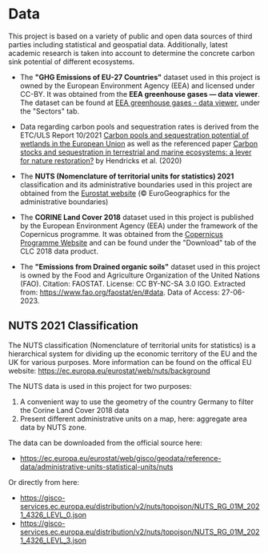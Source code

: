 # Data

This project is based on a variety of public and open data sources of third parties including statistical and geospatial data. Additionally, latest academic research is taken into account to determine the concrete carbon sink potential of different ecosystems.

- The **"GHG Emissions of EU-27 Countries"** dataset used in this project is owned by the European Environment Agency (EEA) and licensed under CC-BY. It was obtained from the **EEA greenhouse gases — data viewer**. The dataset can be found at [EEA greenhouse gases - data viewer](https://www.eea.europa.eu/data-and-maps/data/data-viewers/greenhouse-gases-viewer), under the "Sectors" tab. 

- Data regarding carbon pools and sequestration rates is derived from the ETC/ULS Report 10/2021 [Carbon pools and sequestration potential of wetlands in the European Union](https://www.eionet.europa.eu/etcs/etc-di/products/etc-uls-report-10-2021-carbon-pools-and-sequestration-potential-of-wetlands-in-the-european-union/@@download/file/Carbon%20pools%20and%20sequestration%20potential.pdf) as well as the referenced paper [Carbon stocks and sequestration in terrestrial and marine ecosystems: a lever for nature restoration?](https://www.eea.europa.eu/publications/carbon-stocks-and-sequestration-rates/carbon-stocks-and-sequestration-in/carbon-stocks/download) by Hendricks et al. (2020) 

- The **NUTS (Nomenclature of territorial units for statistics) 2021** classification and its administrative boundaries used in this project are obtained from the [Eurostat website](https://ec.europa.eu/eurostat/web/gisco/geodata/reference-data/administrative-units-statistical-units/nuts#nuts21) (© EuroGeographics for the administrative boundaries)

- The **CORINE Land Cover 2018** dataset used in this project is published by the European Environment Agency (EEA) under the framework of the Copernicus programme. It was obtained from the [Copernicus Programme Website](https://land.copernicus.eu/pan-european/corine-land-cover/clc2018) and can be found under the "Download" tab of the CLC 2018 data product.

- The **"Emissions from Drained organic soils"** dataset used in this project is owned by the Food and Agriculture Organization of the United Nations (FAO). Citation: FAOSTAT. License: CC BY-NC-SA 3.0 IGO. Extracted from: https://www.fao.org/faostat/en/#data. Data of Access: 27-06-2023.

## NUTS 2021 Classification

The NUTS classification (Nomenclature of territorial units for statistics) is a hierarchical system for dividing up the economic territory of the EU and the UK for various purposes. More information can be found on the offical EU website: https://ec.europa.eu/eurostat/web/nuts/background

The NUTS data is used in this project for two purposes:
1. A convenient way to use the geometry of the country Germany to filter the Corine Land Cover 2018 data
2. Present different administrative units on a map, here: aggregate area data by NUTS zone.

The data can be downloaded from the official source here:

- https://ec.europa.eu/eurostat/web/gisco/geodata/reference-data/administrative-units-statistical-units/nuts

Or directly from here:

- https://gisco-services.ec.europa.eu/distribution/v2/nuts/topojson/NUTS_RG_01M_2021_4326_LEVL_0.json
- https://gisco-services.ec.europa.eu/distribution/v2/nuts/topojson/NUTS_RG_01M_2021_4326_LEVL_3.json